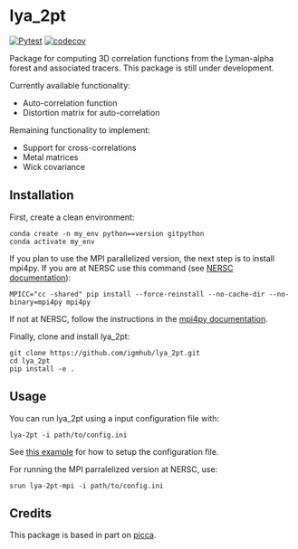 # lya_2pt

[![Pytest](https://github.com/igmhub/lya_2pt/actions/workflows/python_package.yml/badge.svg)](https://github.com/igmhub/lya_2pt/actions/workflows/python_package.yml)
[![codecov](https://codecov.io/gh/igmhub/lya_2pt/branch/main/graph/badge.svg?token=KNVLT9XERN)](https://codecov.io/gh/igmhub/lya_2pt)

Package for computing 3D correlation functions from the Lyman-alpha forest and associated tracers.
This package is still under development. 

Currently available functionality:
- Auto-correlation function
- Distortion matrix for auto-correlation

Remaining functionality to implement:
- Support for cross-correlations
- Metal matrices
- Wick covariance

## Installation
First, create a clean environment:
```
conda create -n my_env python==version gitpython
conda activate my_env
```

If you plan to use the MPI parallelized version, the next step is to install mpi4py. If you are at NERSC use this command (see [NERSC documentation](https://docs.nersc.gov/development/languages/python/parallel-python/#mpi4py-in-your-custom-conda-environment)):
```
MPICC="cc -shared" pip install --force-reinstall --no-cache-dir --no-binary=mpi4py mpi4py
```
If not at NERSC, follow the instructions in the [mpi4py documentation](https://mpi4py.readthedocs.io/en/stable/install.html).

Finally, clone and install lya_2pt:
```
git clone https://github.com/igmhub/lya_2pt.git
cd lya_2pt
pip install -e .
```

## Usage
You can run lya_2pt using a input configuration file with:
```
lya-2pt -i path/to/config.ini
```
See [this example](https://github.com/igmhub/lya_2pt/blob/main/examples/lyaxlya_cf.ini) for how to setup the configuration file.

For running the MPI parralelized version at NERSC, use:
```
srun lya-2pt-mpi -i path/to/config.ini
```

## Credits
This package is based in part on [picca](https://github.com/igmhub/picca).
